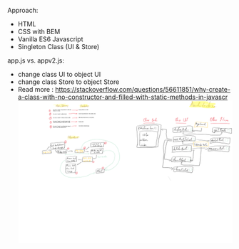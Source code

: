 Approach:

- HTML
- CSS with BEM
- Vanilla ES6 Javascript
- Singleton Class (UI & Store)

app.js vs. appv2.js:

- change class UI to object UI
- change class Store to object Store
- Read more : https://stackoverflow.com/questions/56611851/why-create-a-class-with-no-constructor-and-filled-with-static-methods-in-javascr
  ![architecture](booklist-app-OOP-architecture.png)
